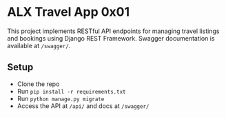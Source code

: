 # ALX Travel App 0x01

This project implements RESTful API endpoints for managing travel listings and bookings using Django REST Framework. Swagger documentation is available at `/swagger/`.

## Setup

- Clone the repo
- Run `pip install -r requirements.txt`
- Run `python manage.py migrate`
- Access the API at `/api/` and docs at `/swagger/`
